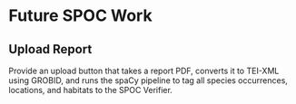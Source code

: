 Future SPOC Work
================

## Upload Report
Provide an upload button that takes a report PDF, converts it to TEI-XML using GROBID, and runs
the spaCy pipeline to tag all species occurrences, locations, and habitats to the SPOC Verifier.
